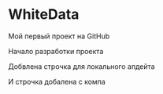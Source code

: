 # WhiteData
Мой первый проект на GitHub

 Начало разработки проекта

Добвлена строчка для локального апдейта

И строчка добалена с компа